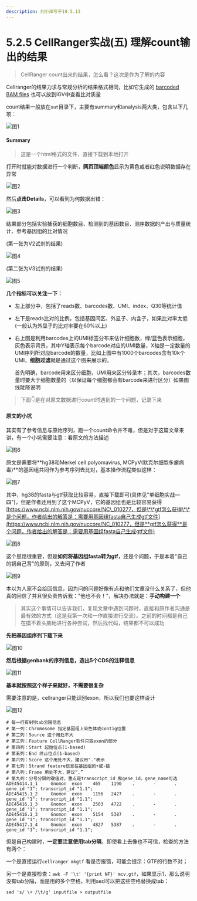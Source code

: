```yaml
---
description: 刘小泽写于19.5.13
---
```


# 5.2.5 CellRanger实战\(五\) 理解count输出的结果

> CellRanger count出来的结果，怎么看？这次是作为了解的内容

Cellranger的结果力求与常规分析的结果格式相同，比如它生成的 [barcoded BAM files](https://support.10xgenomics.com/single-cell-gene-expression/software/pipelines/2.0/output/bam) 也可以放到IGV中查看比对质量

count结果一般放在`out`目录下，主要有summary和analysis两大类，包含以下几项：

![&#x56FE;1](https://jieandze1314-1255603621.cos.ap-guangzhou.myqcloud.com/blog/2019-09-20-031236.png)

#### Summary

> 这是一个html格式的文件，直接下载到本地打开

打开时就能对数据进行一个判断，**网页顶端颜色**显示为黄色或者红色说明数据存在异常

![&#x56FE;2](https://jieandze1314-1255603621.cos.ap-guangzhou.myqcloud.com/blog/2019-09-20-031243.png)

然后**点击Details**，可以看到为何数据出错：

![&#x56FE;3](https://jieandze1314-1255603621.cos.ap-guangzhou.myqcloud.com/blog/2019-09-20-031250.png)

结果部分包括实验捕获的细胞数目、检测到的基因数目、测序数据的产出与质量统计、参考基因组的比对情况

\(第一张为V2试剂的结果\)

![&#x56FE;4](https://jieandze1314-1255603621.cos.ap-guangzhou.myqcloud.com/blog/2019-09-20-031257.png)

\(第二张为V3试剂的结果\)

![&#x56FE;5](https://jieandze1314-1255603621.cos.ap-guangzhou.myqcloud.com/blog/2019-09-20-031304.png)

**几个指标可以关注一下：**

* 左上部分中，包括了reads数、barcodes数、UMI、index、Q30等统计值
* 左下是reads比对的比例，包括基因间区、外显子、内含子，如果比对率太低\(一般认为外显子的比对率要在60%以上\)
* 右上图是利用barcodes上的UMI标签分布来估计细胞数，绿/蓝色表示细胞，灰色表示背景，其中Y轴表示每个barcode对应的UMI数量，X轴是一定数量的UMI序列所对应barcode的数量，比如上图中有1000个barcodes含有10k个UMI，**细胞过滤**就是通过这个图来展示的。

  首先明确，barcode用来区分细胞，UMI用来区分转录本；其次，barcodes数量时要大于细胞数量的（以保证每个细胞都会有barcode来进行区分）如果图线陡降说明

> 下面👇是在对原文数据进行count时遇到的一个问题，记录下来

#### 原文的小坑

其实有了参考信息与原始序列，跑一个count命令并不难，但是对于这篇文章来讲，有一个小坑需要注意：看原文的方法描述

![&#x56FE;6](https://jieandze1314-1255603621.cos.ap-guangzhou.myqcloud.com/blog/2019-09-20-031313.png)

原文是需要将**hg38和Merkel cell polyomavirus, MCPyV\(默克尔细胞多瘤病毒\)**的基因组共同作为参考序列去比对，基本操作流程类似这样：

![&#x56FE;7](https://jieandze1314-1255603621.cos.ap-guangzhou.myqcloud.com/blog/2019-09-20-031534.png)

其中，hg38的fasta与gtf获取比较容易，直接下载即可\(具体见"单细胞实战—四"\)，但是作者还用到了这个MCPyV，它的基因组也是比较容易获得[https://www.ncbi.nlm.nih.gov/nuccore/NC\_010277，但是\*\*gtf怎么获得\*\*是个问题，作者给出的解答是：需要用基因组fasta自己生成gtf文件](https://www.ncbi.nlm.nih.gov/nuccore/NC_010277，但是**gtf怎么获得**是个问题，作者给出的解答是：需要用基因组fasta自己生成gtf文件)

![&#x56FE;8](https://jieandze1314-1255603621.cos.ap-guangzhou.myqcloud.com/blog/2019-09-20-031323.png)

这个思路很重要，但是**如何将基因组fasta转为gtf**，还是个问题，于是本着"自己的锅自己背"的原则，又去问了作者

![&#x56FE;9](https://jieandze1314-1255603621.cos.ap-guangzhou.myqcloud.com/blog/2019-09-20-031330.png)

本以为人家不会给回信息，因为问的问题好像有点和他们文章没什么关系了，但他真的回信了并且很负责告诉我："他也不会！"，解决办法就是：**手动构建一个**

> 其实这个事情可以告诉我们，复现文章中遇到问题时，直接和原作者沟通是最有效的方式（这是我第一次和一作直接进行交流）。之前的时间都是自己在摸不着头脑地进行各种尝试，然后找代码，结果都不可以成功

**先把基因组序列下载下来**

![&#x56FE;10](https://jieandze1314-1255603621.cos.ap-guangzhou.myqcloud.com/blog/2019-09-20-031337.png)

**然后根据genbank的序列信息，造出5个CDS的注释信息**

![&#x56FE;11](https://jieandze1314-1255603621.cos.ap-guangzhou.myqcloud.com/blog/2019-09-20-031344.png)

**基本就按照这个样子来就好，不需要很复杂**

需要注意的是，cellranger只能识别exon，所以我们也要这样设计

![&#x56FE;12](https://jieandze1314-1255603621.cos.ap-guangzhou.myqcloud.com/blog/2019-09-20-031350.png)

```text
# 每一行有9列tab分隔信息
# 第一列：Chromosome 指定基因组上染色体或contig位置
# 第二列：Source 这个用处不大
# 第三列：Feature CellRanger软件只取exon的部分
# 第四列：Start 起始位点(1-based)
# 第五列：End 终止位点(1-based)
# 第六列：Score 这个用处不大，建议用"."表示
# 第七列：Strand feature信息在基因组的+或-链
# 第八列：Frame 用处不大，建议“.”
# 第九列：分号分隔的键值对，重点是transcript_id 和gene_id。gene_name可选
ADE45414.1_1     Gnomon  exon    465    1190    .       -       .       gene_id "1"; transcript_id "1.1";
ADE45415.1_2     Gnomon  exon    1156   2427    .       -       .       gene_id "1"; transcript_id "1.1";
ADE45416.1_3     Gnomon  exon    2503   4722    .       -       .       gene_id "1"; transcript_id "1.1";
ADE45416.1_3     Gnomon  exon    5154   5387    .       -       .       gene_id "1"; transcript_id "1.1";
ADE45417.1_4     Gnomon  exon    4827   5387    .       -       .       gene_id "1"; transcript_id "1.1";
```

但是自己构建时，**一定要注意使用tab分隔**，即使看上去像也不可信，检查的方法有两个：

一个是直接运行`cellranger mkgtf` 看是否报错，可能会提示：GTF的行数不对；

另一个是直接检查：`awk -F '\t' '{print NF}' mcv.gtf`，如果显示1，那么说明没有tab分隔，而是用的多个空格，利用sed可以把这些空格替换成tab：

`sed 's/ \+ /\t/g' inputfile > outputfile`

